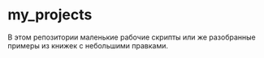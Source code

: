 # my_projects
В этом репозитории маленькие рабочие скрипты или же разобранные примеры из книжек с небольшими правками.
